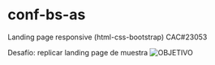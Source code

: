 # conf-bs-as
Landing page responsive (html-css-bootstrap) CAC#23053

Desafío: replicar landing page de muestra
![OBJETIVO](https://user-images.githubusercontent.com/106033066/227729291-95771648-4536-4fc7-93d8-7538b46f12df.jpg)

